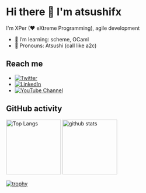 # Hi there 👋 I'm atsushifx

I'm XPer (♥ eXtreme Programming), agile development

- 🌱 I’m learning: scheme, OCaml
- 👯 Pronouns: Atsushi (call like a2c)

## Reach me

- [![Twitter](https://img.shields.io/twitter/follow/atsushifx?style=social)](https://twitter.com/atsushifx)
- [![LinkedIn](https://img.shields.io/badge/llinkedin-atsushifx-blue)](https://www.linkedin.com/in/atsushifx)
- [![YouTube Channel](https://img.shields.io/youtube/channel/views/UCxkECmz7aQwsvz-9sszI6iw?style=social)](https://www.youtube.com/channel/UCxkECmz7aQwsvz-9sszI6iw)

## GitHub activity

<!-- Top \langs & stats -->
<p align="left">
  <img alt="Top Langs" height="150px" src="https://github-readme-stats.vercel.app/api/top-langs/?username=atsushifx&layout=compact&show_icons=true&theme=dracura" />
  <img alt="github stats" height="150px" src="https://github-readme-stats.vercel.app/api?username=atsushifx&theme=drscura&show_icons=ture" />
</p>

[![trophy](https://github-profile-trophy.vercel.app/?username=atsushifx)](https://github.com/ryo-ma/github-profile-trophy)
